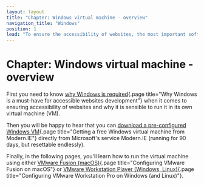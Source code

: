 ```yaml
---
layout: layout
title: "Chapter: Windows virtual machine - overview"
navigation_title: "Windows"
position: 1
lead: "To ensure the accessibility of websites, the most important software is native Windows software, such as screen readers. In this chapter, you will learn how to prepare everything for the upcoming installation tasks. And if you want to keep your own Windows working environment clean (or if you aren't using Windows anyway), we suggest to set up a dedicated Windows installation within a virtual machine."
---
```


# Chapter: Windows virtual machine - overview

First you need to know [why Windows is required](/part--setup-of-the-accessibility-environment---introduction/chapter--windows-virtual-machine---overview/why-windows-is-a-must-have-for-accessible-websites-development){.page title="Why Windows is a must-have for accessible websites development"} when it comes to ensuring accessibility of websites and why it is sensible to run it in its own virtual machine (VM).

Then you will be happy to hear that you can [download a pre-configured Windows VM](/part--setup-of-the-accessibility-environment---introduction/chapter--windows-virtual-machine---overview/getting-a-free-windows-virtual-machine-from-modern-ie){.page title="Getting a free Windows virtual machine from Modern.IE"} directly from Microsoft's service Modern.IE (running for 90 days, but resettable endlessly).

Finally, in the following pages, you'll learn how to run the virtual machine using either [VMware Fusion (macOS)](/part--setup-of-the-accessibility-environment---introduction/chapter--windows-virtual-machine---overview/configuring-vmware-fusion-on-macos){.page title="Configuring VMware Fusion on macOS"} or [VMware Workstation Player (Windows, Linux)](/part--setup-of-the-accessibility-environment---introduction/chapter--windows-virtual-machine---overview/configuring-vmware-workstation-pro-on-windows--and-linux-){.page title="Configuring VMware Workstation Pro on Windows (and Linux)"}.